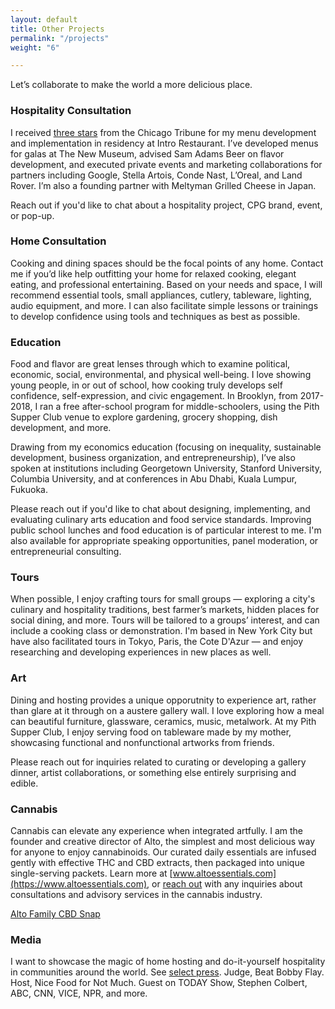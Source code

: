 ```yaml
---
layout: default
title: Other Projects
permalink: "/projects"
weight: "6"

---
```

Let’s collaborate to make the world a more delicious place.

### Hospitality Consultation

I received [three stars](https://www.chicagotribune.com/dining/ct-review-intro-jonah-reider-food-0928-20160924-column.html) from the Chicago Tribune for my menu development and implementation in residency at Intro Restaurant. I’ve developed menus for galas at The New Museum, advised Sam Adams Beer on flavor development, and executed private events and marketing collaborations for partners including Google, Stella Artois, Conde Nast, L’Oreal, and Land Rover. I’m also a founding partner with Meltyman Grilled Cheese in Japan.

Reach out if you'd like to chat about a hospitality project, CPG brand, event, or pop-up.

### Home Consultation

Cooking and dining spaces should be the focal points of any home. Contact me if you’d like help outfitting your home for relaxed cooking, elegant eating, and professional entertaining. Based on your needs and space, I will recommend essential tools, small appliances, cutlery, tableware, lighting, audio equipment, and more. I can also facilitate simple lessons or trainings to develop confidence using tools and techniques as best as possible.

### Education

Food and flavor are great lenses through which to examine political, economic, social, environmental, and physical well-being. I love showing young people, in or out of school, how cooking truly develops self confidence, self-expression, and civic engagement. In Brooklyn, from 2017-2018, I ran a free after-school program for middle-schoolers, using the Pith Supper Club venue to explore gardening, grocery shopping, dish development, and more.

Drawing from my economics education (focusing on inequality, sustainable development, business organization, and entrepreneurship), I’ve also spoken at institutions including Georgetown University, Stanford University, Columbia University, and at conferences in Abu Dhabi, Kuala Lumpur, Fukuoka.

Please reach out if you'd like to chat about designing, implementing, and evaluating culinary arts education and food service standards. Improving public school lunches and food education is of particular interest to me. I'm also available for appropriate speaking opportunities, panel moderation, or entrepreneurial consulting.

### Tours

When possible, I enjoy crafting tours for small groups — exploring a city's culinary and hospitality traditions, best farmer’s markets, hidden places for social dining, and more. Tours will be  tailored to a groups’ interest, and can include a cooking class or demonstration. I'm based in New York City but have also facilitated tours in Tokyo, Paris, the Cote D'Azur — and enjoy researching and developing experiences in new places as well.

### Art

Dining and hosting provides a unique opporutnity to experience art, rather than glare at it through on a austere gallery wall. I love exploring how a meal can beautiful furniture, glassware, ceramics, music, metalwork. At my Pith Supper Club, I enjoy serving food on tableware made by my mother, showcasing functional and nonfunctional artworks from friends.

Please reach out for inquiries related to curating or developing a gallery dinner, artist collaborations, or something else entirely surprising and edible.

### Cannabis

Cannabis can elevate any experience when integrated artfully. I am the founder and creative director of Alto, the simplest and most delicious way for anyone to enjoy cannabinoids. Our curated daily essentials are infused gently with effective THC and CBD extracts, then packaged into unique single-serving packets. Learn more at [www.altoessentials.com](https://www.altoessentials.com), or [reach out](mailto:inquiries@pith.space) with any inquiries about consultations and advisory services in the cannabis industry.

[Alto Family CBD Snap](https://drive.google.com/open?id=1ZKGtZEujImRK4n-20LIHp9Rie3Sz_SI7 "open?id=1ZKGtZEujImRK4n-20LIHp9Rie3Sz_SI7")

### Media

I want to showcase the magic of home hosting and do-it-yourself hospitality in communities around the world. See [select press](https://amja.github.io/#select-press). Judge, Beat Bobby Flay. Host, Nice Food for Not Much. Guest on TODAY Show, Stephen Colbert, ABC, CNN, VICE, NPR, and more.
